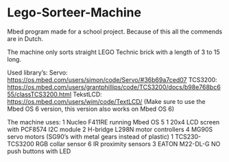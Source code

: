 # Lego-Sorteer-Machine
Mbed program made for a school project.
Because of this all the commends are in Dutch.

The machine only sorts straight LEGO Technic brick with a length of 3 to 15 long.

Used library’s:
Servo: https://os.mbed.com/users/simon/code/Servo/#36b69a7ced07 
TCS3200: https://os.mbed.com/users/grantphillips/code/TCS3200/docs/b98e768bc655/classTCS3200.html 
TekstLCD: https://os.mbed.com/users/wim/code/TextLCD/ 
(Make sure to use the Mbed OS 6 version, this version also works on Mbed OS 6)

The machine uses:
1	Nucleo F411RE running Mbed OS 5
1	20x4 LCD screen with PCF8574 I2C module
2	H-bridge L298N motor controllers
4	MG90S servo motors (SG90’s with metal gears instead of plastic)
1	TCS230-TCS3200 RGB collar sensor
6	IR proximity sensors
3	EATON M22-DL-G NO push buttons with LED
